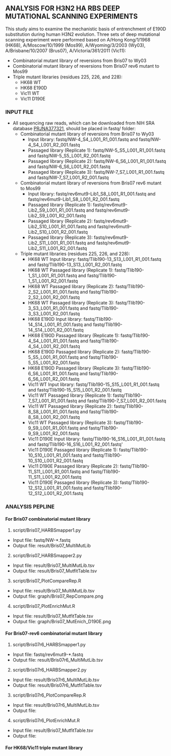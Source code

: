 ## ANALYSIS FOR H3N2 HA RBS DEEP MUTATIONAL SCANNING EXPERIMENTS
This study aims to examine the mechanistic basis of entrenchment of E190D substitution during human H3N2 evolution. Three sets of deep mutational scanning experiment were performed based on A/Hong Kong/1/1968 (HK68), A/Moscow/10/1999 (Mos99), A/Wyoming/3/2003 (Wy03), A/Brisbane/10/2007 (Brus07), A/Victoria/361/2011 (Vic11):
  * Combinatorial mutant library of reversions from Bris07 to Wy03
  * Combinatorial mutant library of reversions from Bris07 rev6 mutant to Mos99
  * Triple mutant libraries (residues 225, 226, and 228):
    * HK68 WT
    * HK68 E190D
    * Vic11 WT
    * Vic11 D190E

### INPUT FILE
* All sequencing raw reads, which can be downloaded from NIH SRA database [PRJNA377321](https://www.ncbi.nlm.nih.gov/bioproject/PRJNA377321), should be placed in fastq/ folder:
  * Combinatorial mutant library of reversions from Bris07 to Wy03
    * Input library: fastq/NW-4\_S4\_L001\_R1\_001.fastq and fastq/NW-4\_S4\_L001\_R2\_001.fastq
    * Passaged library (Replicate 1): fastq/NW-5\_S5\_L001\_R1\_001.fastq and fastq/NW-5\_S5\_L001\_R2\_001.fastq
    * Passaged library (Replicate 2): fastq/NW-6\_S6\_L001\_R1\_001.fastq and fastq/NW-6\_S6\_L001\_R2\_001.fastq
    * Passaged library (Replicate 3): fastq/NW-7\_S7\_L001\_R1\_001.fastq and fastq/NW-7\_S7\_L001\_R2\_001.fastq
  * Combinatorial mutant library of reversions from Bris07 rev6 mutant to Mos99
    * Input library: fastq/rev6mut9-Lib1\_S8\_L001\_R1\_001.fastq and fastq/rev6mut9-Lib1\_S8\_L001\_R2\_001.fastq
    * Passaged library (Replicate 1): fastq/rev6mut9-Lib2\_S9\_L001\_R1\_001.fastq and fastq/rev6mut9-Lib2\_S9\_L001\_R2\_001.fastq
    * Passaged library (Replicate 2): fastq/rev6mut9-Lib2\_S10\_L001\_R1\_001.fastq and fastq/rev6mut9-Lib2\_S10\_L001\_R2\_001.fastq
    * Passaged library (Replicate 3): fastq/rev6mut9-Lib2\_S11\_L001\_R1\_001.fastq and fastq/rev6mut9-Lib2\_S11\_L001\_R2\_001.fastq
  * Triple mutant libraries (residues 225, 226, and 228):
    * HK68 WT Input library: fastq/Tlib190-13\_S13\_L001\_R1\_001.fastq and fastq/Tlib190-13\_S13\_L001\_R2\_001.fastq
    * HK68 WT Passaged library (Replicate 1): fastq/Tlib190-1\_S1\_L001\_R1\_001.fastq and fastq/Tlib190-1\_S1\_L001\_R2\_001.fastq
    * HK68 WT Passaged library (Replicate 2): fastq/Tlib190-2\_S2\_L001\_R1\_001.fastq and fastq/Tlib190-2\_S2\_L001\_R2\_001.fastq
    * HK68 WT Passaged library (Replicate 3): fastq/Tlib190-3\_S3\_L001\_R1\_001.fastq and fastq/Tlib190-3\_S3\_L001\_R2\_001.fastq
    * HK68 E190D Input library: fastq/Tlib190-14\_S14\_L001\_R1\_001.fastq and fastq/Tlib190-14\_S14\_L001\_R2\_001.fastq
    * HK68 E190D Passaged library (Replicate 1): fastq/Tlib190-4\_S4\_L001\_R1\_001.fastq and fastq/Tlib190-4\_S4\_L001\_R2\_001.fastq
    * HK68 E190D Passaged library (Replicate 2): fastq/Tlib190-5\_S5\_L001\_R1\_001.fastq and fastq/Tlib190-5\_S5\_L001\_R2\_001.fastq
    * HK68 E190D Passaged library (Replicate 3): fastq/Tlib190-6\_S6\_L001\_R1\_001.fastq and fastq/Tlib190-6\_S6\_L001\_R2\_001.fastq
    * Vic11 WT Input library: fastq/Tlib190-15\_S15\_L001\_R1\_001.fastq and fastq/Tlib190-15\_S15\_L001\_R2\_001.fastq
    * Vic11 WT Passaged library (Replicate 1): fastq/Tlib190-7\_S7\_L001\_R1\_001.fastq and fastq/Tlib190-7\_S7\_L001\_R2\_001.fastq
    * Vic11 WT Passaged library (Replicate 2): fastq/Tlib190-8\_S8\_L001\_R1\_001.fastq and fastq/Tlib190-8\_S8\_L001\_R2\_001.fastq
    * Vic11 WT Passaged library (Replicate 3): fastq/Tlib190-9\_S9\_L001\_R1\_001.fastq and fastq/Tlib190-9\_S9\_L001\_R2\_001.fastq
    * Vic11 D190E Input library: fastq/Tlib190-16\_S16\_L001\_R1\_001.fastq and fastq/Tlib190-16\_S16\_L001\_R2\_001.fastq'
    * Vic11 D190E Passaged library (Replicate 1): fastq/Tlib190-10\_S10\_L001\_R1\_001.fastq and fastq/Tlib190-10\_S10\_L001\_R2\_001.fastq
    * Vic11 D190E Passaged library (Replicate 2): fastq/Tlib190-11\_S11\_L001\_R1\_001.fastq and fastq/Tlib190-11\_S11\_L001\_R2\_001.fastq
    * Vic11 D190E Passaged library (Replicate 3): fastq/Tlib190-12\_S12\_L001\_R1\_001.fastq and fastq/Tlib190-12\_S12\_L001\_R2\_001.fastq

### ANALYSIS PEPLINE
#### For Bris07 combinatorial mutant library
1. script/Bris07\_HARBSmapper1.py
  * Input file: fastq/NW-\*.fastq
  * Output file: result/Bris07\_MultiMutLib
2. script/Bris07\_HARBSmapper2.py
  * Input file: result/Bris07\_MultiMutLib.tsv
  * Output file: result/Bris07\_MutfitTable.tsv
3. script/Bris07\_PlotCompareRep.R
  * Input file: result/Bris07\_MultiMutLib.tsv
  * Output file: graph/Bris07\_RepCompare.png
4. script/Bris07\_PlotEnrichMut.R 
  * Input file: result/Bris07\_MutfitTable.tsv
  * Output file: graph/Bris07\_MutEnich\_D190E.png
#### For Bris07-rev6 combinatorial mutant library
1. script/Bris07r6\_HARBSmapper1.py
  * Input file: fastq/rev6mut9-\*.fastq
  * Output file: result/Bris07r6\_MultiMutLib.tsv
2. script/Bris07r6\_HARBSmapper2.py  
  * Input file: result/Bris07r6\_MultiMutLib.tsv
  * Output file: result/Bris07r6\_MutfitTable.tsv
3. script/Bris07r6\_PlotCompareRep.R
  * Input file: result/Bris07r6\_MultiMutLib.tsv
  * Output file: 
4. script/Bris07r6\_PlotEnrichMut.R 
  * Input file: result/Bris07\_MutfitTable.tsv
  * Output file: 
#### For HK68/Vic11 triple mutant library

